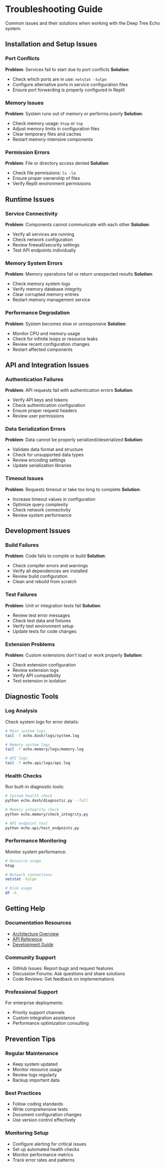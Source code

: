 
# Troubleshooting Guide

Common issues and their solutions when working with the Deep Tree Echo system.

## Installation and Setup Issues

### Port Conflicts
**Problem**: Services fail to start due to port conflicts
**Solution**: 
- Check which ports are in use: `netstat -tulpn`
- Configure alternative ports in service configuration files
- Ensure port forwarding is properly configured in Replit

### Memory Issues
**Problem**: System runs out of memory or performs poorly
**Solution**:
- Check memory usage: `htop` or `top`
- Adjust memory limits in configuration files
- Clear temporary files and caches
- Restart memory-intensive components

### Permission Errors
**Problem**: File or directory access denied
**Solution**:
- Check file permissions: `ls -la`
- Ensure proper ownership of files
- Verify Replit environment permissions

## Runtime Issues

### Service Connectivity
**Problem**: Components cannot communicate with each other
**Solution**:
- Verify all services are running
- Check network configuration
- Review firewall/security settings
- Test API endpoints individually

### Memory System Errors
**Problem**: Memory operations fail or return unexpected results
**Solution**:
- Check memory system logs
- Verify memory database integrity
- Clear corrupted memory entries
- Restart memory management service

### Performance Degradation
**Problem**: System becomes slow or unresponsive
**Solution**:
- Monitor CPU and memory usage
- Check for infinite loops or resource leaks
- Review recent configuration changes
- Restart affected components

## API and Integration Issues

### Authentication Failures
**Problem**: API requests fail with authentication errors
**Solution**:
- Verify API keys and tokens
- Check authentication configuration
- Ensure proper request headers
- Review user permissions

### Data Serialization Errors
**Problem**: Data cannot be properly serialized/deserialized
**Solution**:
- Validate data format and structure
- Check for unsupported data types
- Review encoding settings
- Update serialization libraries

### Timeout Issues
**Problem**: Requests timeout or take too long to complete
**Solution**:
- Increase timeout values in configuration
- Optimize query complexity
- Check network connectivity
- Review system performance

## Development Issues

### Build Failures
**Problem**: Code fails to compile or build
**Solution**:
- Check compiler errors and warnings
- Verify all dependencies are installed
- Review build configuration
- Clean and rebuild from scratch

### Test Failures
**Problem**: Unit or integration tests fail
**Solution**:
- Review test error messages
- Check test data and fixtures
- Verify test environment setup
- Update tests for code changes

### Extension Problems
**Problem**: Custom extensions don't load or work properly
**Solution**:
- Check extension configuration
- Review extension logs
- Verify API compatibility
- Test extension in isolation

## Diagnostic Tools

### Log Analysis
Check system logs for error details:
```bash
# Main system logs
tail -f echo.dash/logs/system.log

# Memory system logs
tail -f echo.memory/logs/memory.log

# API logs
tail -f echo.api/logs/api.log
```

### Health Checks
Run built-in diagnostic tools:
```bash
# System health check
python echo.dash/diagnostic.py --full

# Memory integrity check
python echo.memory/check_integrity.py

# API endpoint test
python echo.api/test_endpoints.py
```

### Performance Monitoring
Monitor system performance:
```bash
# Resource usage
htop

# Network connections
netstat -tulpn

# Disk usage
df -h
```

## Getting Help

### Documentation Resources
- [Architecture Overview](architecture/overview.md)
- [API Reference](technical/specifications.md)
- [Development Guide](guides/dev/development-environment.md)

### Community Support
- GitHub Issues: Report bugs and request features
- Discussion Forums: Ask questions and share solutions
- Code Reviews: Get feedback on implementations

### Professional Support
For enterprise deployments:
- Priority support channels
- Custom integration assistance
- Performance optimization consulting

## Prevention Tips

### Regular Maintenance
- Keep system updated
- Monitor resource usage
- Review logs regularly
- Backup important data

### Best Practices
- Follow coding standards
- Write comprehensive tests
- Document configuration changes
- Use version control effectively

### Monitoring Setup
- Configure alerting for critical issues
- Set up automated health checks
- Monitor performance metrics
- Track error rates and patterns
